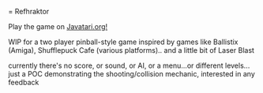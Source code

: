 = Refhraktor

Play the game on [Javatari.org!](https://javatari.org/?ROM=https://github.com/DChristianson/refhraktor/releases/download/20220722/refhraktor_NTSC_20220722.bin)

WIP for a two player pinball-style game inspired by games like Ballistix (Amiga), Shufflepuck Cafe (various platforms).. and a little bit of Laser Blast

currently there's no score, or sound, or AI, or a menu...or different levels... just a POC demonstrating the shooting/collision mechanic, interested in any feedback